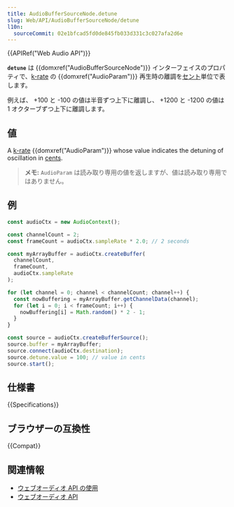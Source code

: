 ```yaml
---
title: AudioBufferSourceNode.detune
slug: Web/API/AudioBufferSourceNode/detune
l10n:
  sourceCommit: 02e1bfcad5fd0de845fb033d331c3c027afa2d6e
---
```


{{APIRef("Web Audio API")}}

**`detune`** は {{domxref("AudioBufferSourceNode")}} インターフェイスのプロパティで、[k-rate](/ja/docs/Web/API/AudioParam#k-rate) の {{domxref("AudioParam")}} 再生時の離調を[セント](https://ja.wikipedia.org/wiki/セント_(音楽))単位で表します。

例えば、 +100 と -100 の値は半音ずつ上下に離調し、 +1200 と -1200 の値は 1 オクターブずつ上下に離調します。

## 値

A [k-rate](/en-US/docs/Web/API/AudioParam#k-rate) {{domxref("AudioParam")}}
whose value indicates the detuning of oscillation in [cents](https://en.wikipedia.org/wiki/Cent_%28music%29).

> **メモ:** `AudioParam` は読み取り専用の値を返しますが、値は読み取り専用ではありません。

## 例

```js
const audioCtx = new AudioContext();

const channelCount = 2;
const frameCount = audioCtx.sampleRate * 2.0; // 2 seconds

const myArrayBuffer = audioCtx.createBuffer(
  channelCount,
  frameCount,
  audioCtx.sampleRate
);

for (let channel = 0; channel < channelCount; channel++) {
  const nowBuffering = myArrayBuffer.getChannelData(channel);
  for (let i = 0; i < frameCount; i++) {
    nowBuffering[i] = Math.random() * 2 - 1;
  }
}

const source = audioCtx.createBufferSource();
source.buffer = myArrayBuffer;
source.connect(audioCtx.destination);
source.detune.value = 100; // value in cents
source.start();
```

## 仕様書

{{Specifications}}

## ブラウザーの互換性

{{Compat}}

## 関連情報

- [ウェブオーディオ API の使用](/ja/docs/Web/API/Web_Audio_API/Using_Web_Audio_API)
- [ウェブオーディオ API](/ja/docs/Web/API/Web_Audio_API)
